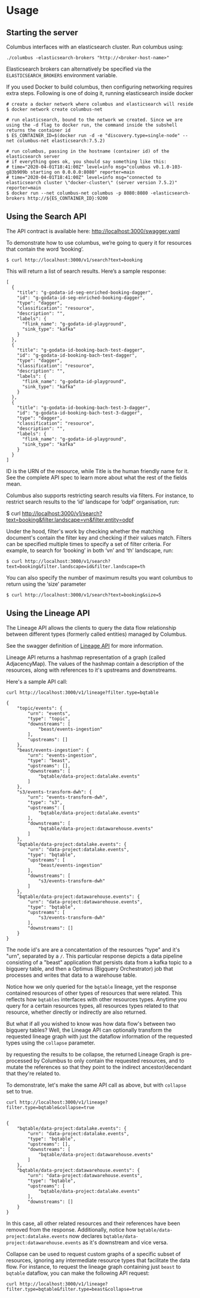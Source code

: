 # Usage

## Starting the server

Columbus interfaces with an elasticsearch cluster. Run columbus using:

```text
./columbus -elasticsearch-brokers "http://<broker-host-name>"
```

Elasticsearch brokers can alternatively be specified via the `ELASTICSEARCH_BROKERS` environment variable.

If you used Docker to build columbus, then configuring networking requires extra steps. Following is one of doing it, running elasticsearch inside docker

```text
# create a docker network where columbus and elasticsearch will reside 
$ docker network create columbus-net

# run elasticsearch, bound to the network we created. Since we are using the -d flag to docker run, the command inside the subshell returns the container id
$ ES_CONTAINER_ID=$(docker run -d -e "discovery.type=single-node" --net columbus-net elasticsearch:7.5.2)

# run columbus, passing in the hostname (container id) of the elasticsearch server
# if everything goes ok, you should say something like this:
# time="2020-04-01T18:41:00Z" level=info msg="columbus v0.1.0-103-g83b909b starting on 0.0.0.0:8080" reporter=main
# time="2020-04-01T18:41:00Z" level=info msg="connected to elasticsearch cluster \"docker-cluster\" (server version 7.5.2)" reporter=main
$ docker run --net columbus-net columbus -p 8080:8080 -elasticsearch-brokers http://${ES_CONTAINER_ID}:9200
```

## Using the Search API

The API contract is available here: [http://localhost:3000/swagger.yaml](http://localhost:3000/swagger.yaml)

To demonstrate how to use columbus, we’re going to query it for resources that contain the word ‘booking’.

```text
$ curl http://localhost:3000/v1/search?text=booking
```

This will return a list of search results. Here’s a sample response:

```text
[
  {
    "title": "g-godata-id-seg-enriched-booking-dagger",
    "id": "g-godata-id-seg-enriched-booking-dagger",
    "type": "dagger",
    "classification": "resource",
    "description": "",
    "labels": {
      "flink_name": "g-godata-id-playground",
      "sink_type": "kafka"
    }
  },
  {
    "title": "g-godata-id-booking-bach-test-dagger",
    "id": "g-godata-id-booking-bach-test-dagger",
    "type": "dagger",
    "classification": "resource",
    "description": "",
    "labels": {
      "flink_name": "g-godata-id-playground",
      "sink_type": "kafka"
    }
  },
  {
    "title": "g-godata-id-booking-bach-test-3-dagger",
    "id": "g-godata-id-booking-bach-test-3-dagger",
    "type": "dagger",
    "classification": "resource",
    "description": "",
    "labels": {
      "flink_name": "g-godata-id-playground",
      "sink_type": "kafka"
    }
  }
]
```

ID is the URN of the resource, while Title is the human friendly name for it. See the complete API spec to learn more about what the rest of the fields mean.

Columbus also supports restricting search results via filters. For instance, to restrict search results to the ‘id’ landscape for ‘odpf’ organisation, run:

$ curl [http://localhost:3000/v1/search?text=booking&filter.landscape=vn&filter.entity=odpf](http://localhost:3000/v1/search?text=booking&filter.landscape=vn&filter.entity=odpf)

Under the hood, filter's work by checking whether the matching document's contain the filter key and checking if their values match. Filters can be specified multiple times to specify a set of filter criteria. For example, to search for ‘booking’ in both ‘vn’ and ‘th’ landscape, run:

```text
$ curl http://localhost:3000/v1/search?text=booking&filter.landscape=id&filter.landscape=th
```

You can also specify the number of maximum results you want columbus to return using the ‘size’ parameter

```text
$ curl http://localhost:3000/v1/search?text=booking&size=5
```

## Using the Lineage API

The Lineage API allows the clients to query the data flow relationship between different types \(formerly called entities\) managed by Columbus.

See the swagger definition of [Lineage API](http://localhost:3000/swagger.yaml) for more information.

Lineage API returns a hashmap representation of a graph \(called AdjacencyMap\). The values of the hashmap contain a description of the resources, along with references to it's upstreams and downstreams.

Here's a sample API call:

```text
curl http://localhost:3000/v1/lineage?filter.type=bqtable

{
    "topic/events": {
        "urn": "events",
        "type": "topic",
        "downstreams": [
            "beast/events-ingestion"
        ],
        "upstreams": []
    },
    "beast/events-ingestion": {
        "urn": "events-ingestion",
        "type": "beast",
        "upstreams": [],
        "downstreams": [
            "bqtable/data-project:datalake.events"
        ]
    },
    "s3/events-transform-dwh": {
        "urn": "events-transform-dwh",
        "type": "s3",
        "upstreams": [
            "bqtable/data-project:datalake.events"
        ],
        "downstreams": [
            "bqtable/data-project:datawarehouse.events"
        ]
    },
    "bqtable/data-project:datalake.events": {
        "urn": "data-project:datalake.events",
        "type": "bqtable",
        "upstreams": [
            "beast/events-ingestion"
        ],
        "downstreams": [
            "s3/events-transform-dwh"
        ]
    },
    "bqtable/data-project:datawarehouse.events": {
        "urn": "data-project:datawarehouse.events",
        "type": "bqtable",
        "upstreams": [
            "s3/events-transform-dwh"
        ],
        "downstreams": []
    }
}
```

The node id's are are a concatentation of the resources "type" and it's "urn", separated by a `/`. This particular response depicts a data pipeline consisting of a "beast" application that persists data from a kafka topic to a bigquery table, and then a Optimus \(Bigquery Orchestrator\) job that processes and writes that data to a warehouse table.

Notice how we only queried for the `bqtable` lineage, yet the response contained resources of other types of resources that were related. This reflects how `bqtables` interfaces with other resources types. Anytime you query for a certain resources types, all resources types related to that resource, whether directly or indirectly are also returned.

But what if all you wished to know was how data flow's between two bigquery tables? Well, the Lineage API can optionally transform the requested lineage graph with just the dataflow information of the requested types using the `collapse` parameter.

by requesting the results to be collapse, the returned Lineage Graph is pre-processed by Columbus to only contain the requested resources, and to mutate the references so that they point to the indirect ancestor/decendant that they're related to.

To demonstrate, let's make the same API call as above, but with `collapse` set to true.

```text
curl http://localhost:3000/v1/lineage?filter.type=bqtable&collapse=true


{
    "bqtable/data-project:datalake.events": {
        "urn": "data-project:datalake.events",
        "type": "bqtable",
        "upstreams": [],
        "downstreams": [
            "bqtable/data-project:datawarehouse.events"
        ]
    },
    "bqtable/data-project:datawarehouse.events": {
        "urn": "data-project:datawarehouse.events",
        "type": "bqtable",
        "upstreams": [
            "bqtable/data-project:datalake.events"
        ],
        "downstreams": []
    }
}
```

In this case, all other related resources and their references have been removed from the response. Additionally, notice how `bqtable/data-project:datalake.events` now declares `bqtable/data-project:datawarehouse.events` as it's downstream and vice versa.

Collapse can be used to request custom graphs of a specific subset of resources, ignoring any intermediate resource types that facilitate the data flow. For instance, to request the lineage graph containing just `beast` to `bqtable` dataflow, you can make the following API request:

```text
curl http://localhost:3000/v1/lineage?filter.type=bqtable&filter.type=beast&collapse=true
```

